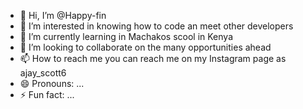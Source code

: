 - 👋 Hi, I’m @Happy-fin
- 👀 I’m interested in knowing how to code an meet other developers
- 🌱 I’m currently learning in Machakos scool in Kenya
- 💞️ I’m looking to collaborate on the many opportunities ahead
- 📫 How to reach me you can reach me on my Instagram page as ajay_scott6
- 😄 Pronouns: ...
- ⚡ Fun fact: ...

<!---
Happy-fin/Happy-fin is a ✨ special ✨ repository because its `README.md` (this file) appears on your GitHub profile.
You can click the Preview link to take a look at your changes.
--->
